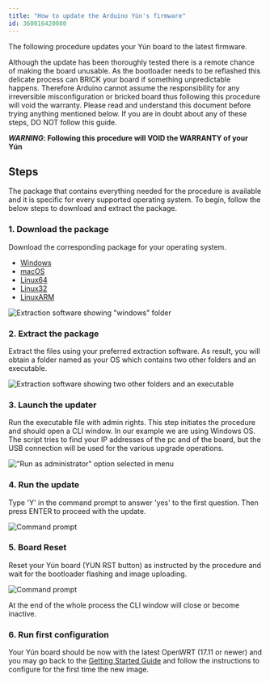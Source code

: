 ```yaml
---
title: "How to update the Arduino Yún's firmware"
id: 360016420080
---
```


The following procedure updates your Yún board to the latest firmware.

Although the update has been thoroughly tested there is a remote chance of making the board unusable. As the bootloader needs to be reflashed this delicate process can BRICK your board if something unpredictable happens. Therefore Arduino cannot assume the responsibility for any irreversible misconfiguration or bricked board thus following this procedure will void the warranty. Please read and understand this document before trying anything mentioned below. If you are in doubt about any of these steps, DO NOT follow this guide.

**_WARNING_: Following this procedure will VOID the WARRANTY of your Yún**

## Steps

The package that contains everything needed for the procedure is available and it is specific for every supported operating system. To begin, follow the below steps to download and extract the package.

### 1. Download the package

Download the corresponding package for your operating system.

* [Windows](https://downloads.arduino.cc/openwrtyun/17.11/yun-go-updater-windows.zip)
* [macOS](https://downloads.arduino.cc/openwrtyun/17.11/yun-go-updater-osx.tar.gz)
* [Linux64](https://downloads.arduino.cc/openwrtyun/17.11/yun-go-updater-linux64.tar.gz)
* [Linux32](https://downloads.arduino.cc/openwrtyun/17.11/yun-go-updater-linux32.tar.gz)
* [LinuxARM](https://downloads.arduino.cc/openwrtyun/17.11/yun-go-updater-linuxarm.tar.gz)

![Extraction software showing "windows" folder](img/Yun_firmware_update_0.png)

### 2. Extract the package

   Extract the files using your preferred extraction software. As result, you will obtain a folder named as your OS which contains two other folders and an executable.

   ![Extraction software showing two other folders and an executable](img/Yun_firmware_update_1.png)

### 3. Launch the updater

   Run the executable file with admin rights. This step initiates the procedure and should open a CLI window. In our example we are using Windows OS. The script tries to find your IP addresses of the pc and of the board, but the USB connection will be used for the various upgrade operations.

   !["Run as administrator" option selected in menu](img/Yun_firmware_update_2.png)

### 4. Run the update

   Type 'Y' in the command prompt to answer 'yes' to the first question. Then press ENTER to proceed with the update.

   ![Command prompt](img/Yun_firmware_update_3.jpg)

### 5. Board Reset

   Reset your Yún board (YUN RST button) as instructed by the procedure and wait for the bootloader flashing and image uploading.

   ![Command prompt](img/Yun_firmware_update_4.jpg)

   At the end of the whole process the CLI window will close or become inactive.

### 6. Run first configuration

   Your Yún board should be now with the latest OpenWRT (17.11 or newer) and you may go back to the [Getting Started Guide](https://www.arduino.cc/en/Guide/ArduinoYunRev2#resetting-the-processors-ar9331-wifi-and-32u4) and follow the instructions to configure for the first time the new image.
